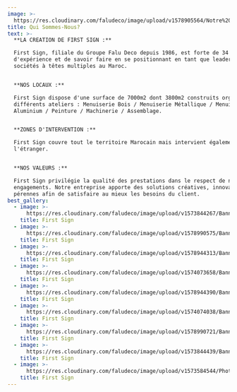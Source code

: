 ```yaml
---
image: >-
  https://res.cloudinary.com/faludeco/image/upload/v1578905564/Notre%20Histoire/Workforce_zzqwzb.jpg
title: Qui Sommes-Nous?
text: >-
  **LA CREATION DE FIRST SIGN :**

  First Sign, filiale du Groupe Falu Deco depuis 1986, est forte de 34 ans
  d'expérience et de savoir faire en se positionnant en tant que leader des
  sociétés à têtes multiples au Maroc.


  **NOS LOCAUX :**

  First Sign dispose d'une surface de 7000m2 dont 3800m2 construits organisés en
  différents ateliers : Menuiserie Bois / Menuiserie Métallique / Menuiserie
  Aluminium / Peinture / Machinerie / Assemblage.


  **ZONES D'INTERVENTION :**

  First Sign couvre tout le territoire Marocain mais intervient également à
  l'étranger.


  **NOS VALEURS :**

  First Sign privilégie la qualité des prestations dans le respect de nos
  engagements. Notre entreprise apporte des solutions créatives, innovantes et
  pérennes afin de satisfaire au mieux les besoins du client.
best_gallery:
  - image: >-
      https://res.cloudinary.com/faludeco/image/upload/v1573844267/Banner/WhatsApp_Image_2019-06-10_at_18.00.00_1_yxy5kn.jpg
    title: First Sign
  - image: >-
      https://res.cloudinary.com/faludeco/image/upload/v1578990575/Banner/FAUCHONCASABLANCA_005-693x1024_1_tovohx.jpg
    title: First Sign
  - image: >-
      https://res.cloudinary.com/faludeco/image/upload/v1578944313/Banner/image01_k9nxm9.jpg
    title: First Sign
  - image: >-
      https://res.cloudinary.com/faludeco/image/upload/v1574073658/Banner/WhatsApp_Image_2019-06-10_at_18.00.01_nbkgmj.jpg
    title: First Sign
  - image: >-
      https://res.cloudinary.com/faludeco/image/upload/v1578944390/Banner/image02_dt5qdz.jpg
    title: First Sign
  - image: >-
      https://res.cloudinary.com/faludeco/image/upload/v1574074038/Banner/Comptoir_Ele%CC%81fant_Vert2_d29zxq.jpg
    title: First Sign
  - image: >-
      https://res.cloudinary.com/faludeco/image/upload/v1578990721/Banner/WhatsApp_Image_2019-06-11_at_08.20.11_26_ktbdvg.jpg
    title: First Sign
  - image: >-
      https://res.cloudinary.com/faludeco/image/upload/v1573844439/Banner/WhatsApp_Image_2019-06-10_at_18.00.02_1_rrymax.jpg
    title: First Sign
  - image: >-
      https://res.cloudinary.com/faludeco/image/upload/v1573584544/Photos/img299_vf6ey2.jpg
    title: First Sign
---
```


